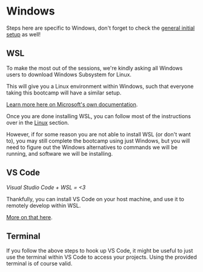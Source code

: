 # Windows

Steps here are specific to Windows, don't forget to check the [general initial setup](./overview.md) as well!

## WSL

To make the most out of the sessions, we're kindly asking all Windows users to download Windows Subsystem for Linux.

This will give you a Linux environment within Windows, such that everyone taking this bootcamp will have a similar setup.

[Learn more here on Microsoft's own documentation](https://docs.microsoft.com/en-us/windows/wsl/install-win10).

Once you are done installing WSL, you can follow most of the instructions over in the [Linux](./linux.md) section.

However, if for some reason you are not able to install WSL (or don't want to), you may still complete the bootcamp using just Windows, but you will need to figure out the Windows alternatives to commands we will be running, and software we will be installing.

## VS Code

_Visual Studio Code + WSL = <3_

Thankfully, you can install VS Code on your host machine, and use it to remotely develop within WSL.

[More on that here](https://code.visualstudio.com/docs/remote/wsl).

## Terminal

If you follow the above steps to hook up VS Code, it might be useful to just use the terminal within VS Code to access your projects. Using the provided terminal is of course valid.
